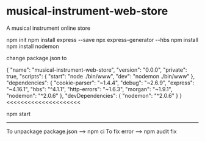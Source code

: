 # musical-instrument-web-store
A musical instrument online store

npm init
npm install express --save
npx express-generator --hbs
npm install
npm install nodemon

change package.json to

>>>>>>>>>>>>>>>>>>>>>
{
  "name": "musical-instrument-web-store",
  "version": "0.0.0",
  "private": true,
  "scripts": {
    "start": "node ./bin/www",
    "dev": "nodemon ./bin/www"
  },
  "dependencies": {
    "cookie-parser": "~1.4.4",
    "debug": "~2.6.9",
    "express": "~4.16.1",
    "hbs": "^4.1.1",
    "http-errors": "~1.6.3",
    "morgan": "~1.9.1",
    "nodemon": "^2.0.6"
  },
  "devDependencies": {
    "nodemon": "^2.0.6"
  }
}
<<<<<<<<<<<<<<<<<<<<<

npm start

------------------------------

To unpackage package.json --> npm ci
To fix error              --> npm audit fix

